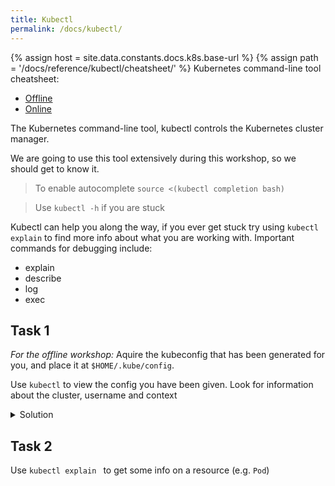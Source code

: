 ```yaml
---
title: Kubectl
permalink: /docs/kubectl/
---
```


{% assign host = site.data.constants.docs.k8s.base-url %}
{% assign path = '/docs/reference/kubectl/cheatsheet/' %}
Kubernetes command-line tool cheatsheet:
* [Offline]({{host.offline}}{{path}})
* [Online]({{host.online}}{{path}})


The Kubernetes command-line tool, kubectl controls the Kubernetes cluster manager.

We are going to use this tool extensively during this workshop, so we should get to know it.

> To enable autocomplete
`source <(kubectl completion bash)`

> Use `kubectl -h` if you are stuck

Kubectl can help you along the way, if you ever get stuck try using `kubectl explain`
to find more info about what you are working with.
Important commands for debugging include:
- explain
- describe
- log
- exec


## Task 1

*For the offline workshop:* Aquire the kubeconfig that has been generated for you, and place it at `$HOME/.kube/config`.

Use `kubectl` to view the config you have been given. Look for information about the cluster, username and context

<details>
 <summary>Solution</summary>
 <div markdown="1">

### Solution 1: View Config

- `kubectl config view`

 </div>
</details>  


## Task 2

Use `kubectl explain ` to get some info on a resource (e.g. `Pod`)
